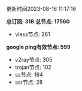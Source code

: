 更新时间2023-08-16 11:17:16

**总订阅: 318**
**总节点: 17560**
- vless节点: 261

**google ping有效节点: 599**
- v2ray节点: 305
- trojan节点: 102
- ss节点: 164
- ssr节点: 28
